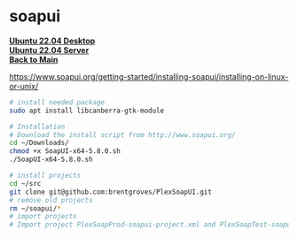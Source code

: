 # soapui

**[Ubuntu 22.04 Desktop](../../ubuntu22-04/desktop-install.md)**\
**[Ubuntu 22.04 Server](../../ubuntu22-04/server-install.md)**\
**[Back to Main](../../../README.md)**

<https://www.soapui.org/getting-started/installing-soapui/installing-on-linux-or-unix/>

```bash
# install needed package
sudo apt install libcanberra-gtk-module

# Installation
# Download the install script from http://www.soapui.org/
cd ~/Downloads/
chmod +x SoapUI-x64-5.8.0.sh
./SoapUI-x64-5.8.0.sh

# install projects
cd ~/src
git clone git@github.com:brentgroves/PlexSoapUI.git 
# remove old projects
rm ~/soapui/*
# import projects
# Import project PlexSoapProd-soapui-project.xml and PlexSoapTest-soapui-project.xml from repository     
```
